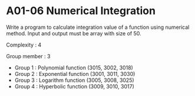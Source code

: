# A01-06 Numerical Integration

Write a program to calculate integration value of a function using
numerical method. Input and output must be array with size of 50.

Complexity : 4

Group member : 3

- Group 1 : Polynomial function (3015, 3002, 3018)
- Group 2 : Exponential function (3001, 3011, 3030)
- Group 3 : Logarithm function (3005, 3008, 3025)
- Group 4 : Hyperbolic function (3009, 3010, 3017)
